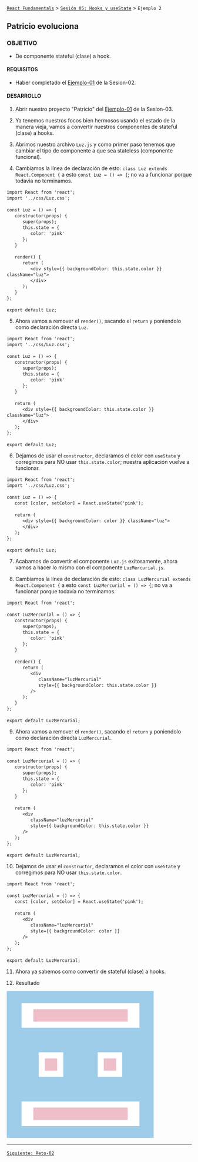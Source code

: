[`React Fundamentals`](../../README.md) > [`Sesión 05: Hooks y useState`](../Readme.md) > `Ejemplo 2`

## Patricio evoluciona

### OBJETIVO
- De componente stateful (clase) a hook.

#### REQUISITOS
- Haber completado el [Ejemplo-01](../../Sesion-02/Ejemplo-01) de la Sesion-02.

#### DESARROLLO

1. Abrir nuestro proyecto "Patricio" del [Ejemplo-01](../../Sesion-02/Ejemplo-01) de la Sesion-03.

2. Ya tenemos nuestros focos bien hermosos usando el estado de la manera vieja, vamos a convertir nuestros componentes de stateful (clase) a hooks.

3. Abrimos nuestro archivo `Luz.js` y como primer paso tenemos que cambiar el tipo de componente a que sea stateless (componente funcional).

4. Cambiamos la línea de declaración de esto: `class Luz extends React.Component {` a esto `const Luz = () => {`; no va a funcionar porque todavia no terminamos.
```
import React from 'react';
import '../css/Luz.css';

const Luz = () => {
   constructor(props) {
      super(props);
      this.state = {
         color: 'pink'
      };
   }

   render() {
      return (
         <div style={{ backgroundColor: this.state.color }} className="luz">
         </div>
      );
   }
};

export default Luz;
```

5. Ahora vamos a remover el `render()`, sacando el `return` y poniendolo como declaración directa `Luz`.
```
import React from 'react';
import '../css/Luz.css';

const Luz = () => {
   constructor(props) {
      super(props);
      this.state = {
         color: 'pink'
      };
   }

   return (
      <div style={{ backgroundColor: this.state.color }} className="luz">
      </div>
   );
};

export default Luz;
``` 

6. Dejamos de usar el `constructor`, declaramos el color con `useState` y corregimos para NO usar `this.state.color`; nuestra aplicación vuelve a funcionar.
```
import React from 'react';
import '../css/Luz.css';

const Luz = () => {
   const [color, setColor] = React.useState('pink');

   return (
      <div style={{ backgroundColor: color }} className="luz">
      </div>
   );
};

export default Luz;
```

7. Acabamos de convertir el componente `Luz.js` exitosamente, ahora vamos a hacer lo mismo con el componente `LuzMercurial.js`.

8. Cambiamos la línea de declaración de esto: `class LuzMercurial extends React.Component {` a esto `const LuzMercurial = () => {`; no va a funcionar porque todavía no terminamos.
```
import React from 'react';

const LuzMercurial = () => {
   constructor(props) {
      super(props);
      this.state = {
         color: 'pink'
      };
   }

   render() {
      return (
         <div
            className="luzMercurial"
            style={{ backgroundColor: this.state.color }}
         />
      );
   }
};

export default LuzMercurial;
```

9. Ahora vamos a remover el `render()`, sacando el `return` y poniendolo como declaración directa `LuzMercurial`.
```
import React from 'react';

const LuzMercurial = () => {
   constructor(props) {
      super(props);
      this.state = {
         color: 'pink'
      };
   }

   return (
      <div
         className="luzMercurial"
         style={{ backgroundColor: this.state.color }}
      />
   );
};

export default LuzMercurial;
```

10. Dejamos de usar el `constructor`, declaramos el color con `useState` y corregimos para NO usar `this.state.color`.
```
import React from 'react';

const LuzMercurial = () => {
   const [color, setColor] = React.useState('pink');

   return (
      <div
         className="luzMercurial"
         style={{ backgroundColor: color }}
      />
   );
};

export default LuzMercurial;
```

11. Ahora ya sabemos como convertir de stateful (clase) a hooks.

12. Resultado
<img src="./public/resultado.png" width="400">

-------

[`Siguiente: Reto-02`](../Reto-02/Readme.md)
